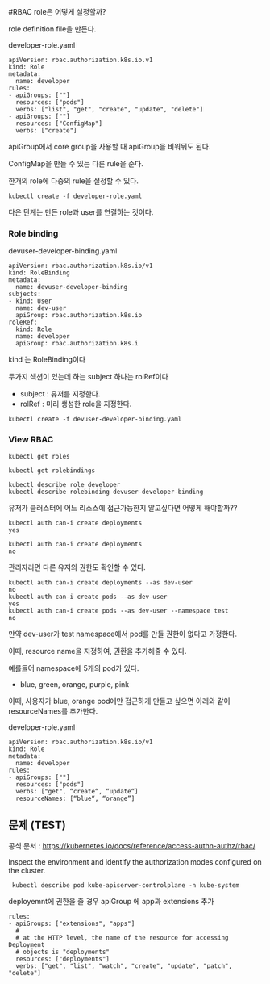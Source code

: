 #RBAC
role은 어떻게 설정할까?

role definition file을 만든다.


developer-role.yaml
```
apiVersion: rbac.authorization.k8s.io.v1
kind: Role
metadata:
  name: developer
rules:
- apiGroups: [""]
  resources: ["pods"]
  verbs: ["list", "get", "create", "update", "delete"]
- apiGroups: [""]
  resources: ["ConfigMap"]
  verbs: ["create"]
```
apiGroup에서 core group을 사용할 때 apiGroup을 비워둬도 된다.

ConfigMap을 만들 수 있는 다른 rule을 준다.

한개의 role에 다중의 rule을 설정할 수 있다.


```
kubectl create -f developer-role.yaml
```

다은 단계는 만든 role과 user를 연결하는 것이다.
### Role binding
devuser-developer-binding.yaml
```
apiVersion: rbac.authorization.k8s.io/v1
kind: RoleBinding
metadata:
  name: devuser-developer-binding
subjects:
- kind: User
  name: dev-user
  apiGroup: rbac.authorization.k8s.io
roleRef:
  kind: Role
  name: developer
  apiGroup: rbac.authorization.k8s.i
```
kind 는 RoleBinding이다

두가지 섹션이 있는데 하는 subject 하나는 rolRef이다
* subject : 유저를 지정한다.
* rolRef : 미리 생성한 role을 지정한다.

```
kubectl create -f devuser-developer-binding.yaml
```

### View RBAC
```
kubectl get roles
```

```
kubectl get rolebindings
```

```
kubectl describe role developer
kubectl describe rolebinding devuser-developer-binding
```

유저가 클러스터에 어느 리소스에 접근가능한지 알고싶다면 어떻게 해야할까??


```
kubectl auth can-i create deployments
yes

kubectl auth can-i create deployments
no
```

관리자라면 다른 유저의 권한도 확인할 수 있다.

```
kubectl auth can-i create deployments --as dev-user
no
kubectl auth can-i create pods --as dev-user
yes
kubectl auth can-i create pods --as dev-user --namespace test
no
```

만약 dev-user가 test namespace에서 pod를 만들 권한이 없다고 가정한다.

이때, resource name을 지정하여, 권환을 추가해줄 수 있다.

예를들어 namespace에 5개의 pod가 있다.

* blue, green, orange, purple, pink

이때, 사용자가 blue, orange pod에만 접근하게 만들고 싶으면 아래와 같이 resourceNames를 추가한다.

developer-role.yaml
```
apiVersion: rbac.authorization.k8s.io/v1
kind: Role
metadata:
  name: developer
rules:
- apiGroups: [""] 
  resources: ["pods"]
  verbs: ["get", “create“, “update“]
  resourceNames: [“blue“, “orange”]
```


## 문제 (TEST)
공식 문서 : https://kubernetes.io/docs/reference/access-authn-authz/rbac/

Inspect the environment and identify the authorization modes configured on the cluster.
```
 kubectl describe pod kube-apiserver-controlplane -n kube-system
```


deployemnt에 권한을 줄 경우 apiGroup 에 app과 extensions 추가
```
rules:
- apiGroups: ["extensions", "apps"]
  #
  # at the HTTP level, the name of the resource for accessing Deployment
  # objects is "deployments"
  resources: ["deployments"]
  verbs: ["get", "list", "watch", "create", "update", "patch", "delete"]
```
